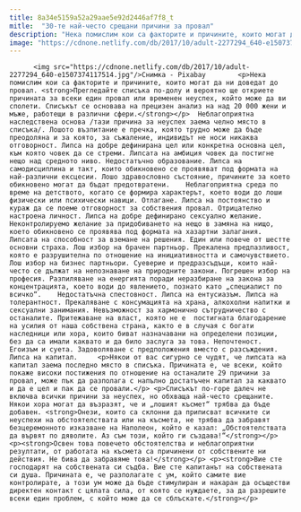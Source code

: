 ```yaml
---
title: 8a34e5159a52a29aae5e92d2446af7f8_t
mitle:  "30-те най-често срещани причини за провал"
description: "Нека помислим кои са факторите и причините, които могат да ни доведат до провал. Прегледайте списъка по-долу и вероятно ще откриете причината за всеки един провал или временен неуспех, който може да ви сполети. Списъкът се основава на прецизен анализ на над 20 000 жени и мъже, работещи в различни сфери. Неблагоприятна наследствена основа /тази причина …"
image: "https://cdnone.netlify.com/db/2017/10/adult-2277294_640-e1507374117514.jpg"
---
```


          <img src="https://cdnone.netlify.com/db/2017/10/adult-2277294_640-e1507374117514.jpg"/>Снимка - Pixabay        <p>Нека помислим кои са факторите и причините, които могат да ни доведат до провал. <strong>Прегледайте списъка по-долу и вероятно ще откриете причината за всеки един провал или временен неуспех, който може да ви сполети. Списъкът се основава на прецизен анализ на над 20 000 жени и мъже, работещи в различни сфери.</strong></p>  Неблагоприятна наследствена основа /тази причина за неуспех заема челно място в списъка/. Лошото възпитание е пречка, която трудно може да бъде преодоляна и за която, за съжаление, индивидът не носи никаква отговорност. Липса на добре дефинирана цел или конкретна основна цел, към която човек да се стреми. Липсата на амбиция човек да постигне нещо над средното ниво. Недостатъчно образование. Липса на самодисциплина и такт, които обикновено се проявяват под формата на най-различни ексцесии. Лошо здравословно състояние, причините за което обикновено могат да бъдат предотвратени.    Неблагоприятна среда по време на детството, когато се формира характерът, което води до лоши физически или психически навици. Отлагане. Липса на постоянство и кураж да се поеме отговорност за собствения провал. Отрицателно настроена личност. Липса на добре дефинирано сексуално желание. Неконтролируемо желание за придобиването на нещо в замяна на нищо, което обикновено се проявява под формата на хазартни залагания. Липсата на способност за вземане на решения. Един или повече от шестте основни страха. Лош избор на брачен партньор. Прекалена предпазливост, която е разрушителна по отношение на инициативността и самочувствието. Лош избор на бизнес партньори. Суеверие и предразсъдъци, които най-често се дължат на непознаване на природните закони. Погрешен избор на професия. Разпиляване на енергията поради неразбиране на закона за концентрацията, което води до явлението, познато като „специалист по всичко“.    Недостатъчна спестовност. Липса на ентусиазъм. Липса на толерантност. Прекаляване с консумацията на храна, алкохолни напитки и сексуални занимания. Невъзможност за хармонично сътрудничество с останалите. Притежаване на власт, която не е  постигната благодарение на усилия от наша собствена страна, както е в случая с богати наследници или хора, които биват назначавани на определени позиции, без да са имали каквато и да било заслуга за това. Непочтеност. Егоизъм и суета. Задоволяване с предположения вместо с разсъждения. Липса на капитал.     <p>Някои от вас сигурно се чудят, че липсата на капитал заема последно място в списъка. Причината е, че всеки, който покаже високи постижения по отношение на останалите 29 причини за провал, може пък да разполага с напълно достатъчен капитал за каквато и да е цел и пак да се провали.</p> <p>Списъкът по-горе далеч не включва всички причини за неуспех, но обхваща най-често срещаните. Някои хора могат да възразят, че и „лошият късмет“ трябва да бъде добавен. <strong>Онези, които са склонни да приписват всичките си неуспехи на обстоятелствата или на късмета, не трябва да забравят безцеремонното изказване на Наполеон, който е казал: „Обстоятелствата да вървят по дяволите. Аз съм този, който ги създава!“</strong></p> <p><strong>Освен това повечето обстоятелства и неблагоприятни резултати, от работата на късмета са причинени от собствените ни действия. Не бива да забравяме това!</strong></p> <p><strong>Вие сте господарят на собствената си съдба. Вие сте капитанът на собствената си душа. Причината е, че разполагате с ум, който самите вие контролирате, а този ум може да бъде стимулиран и накаран да осъществи директен контакт с цялата сила, от която се нуждаете, за да разрешите всеки един проблем, с който може да се сблъскате.</strong></p>        